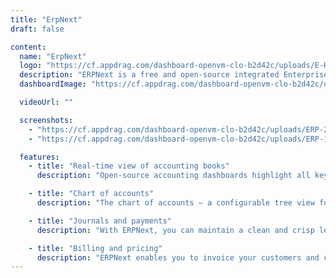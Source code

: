 ```yaml
---
title: "ErpNext"
draft: false

content:
  name: "ErpNext"
  logo: "https://cf.appdrag.com/dashboard-openvm-clo-b2d42c/uploads/E-HeWb-Ri9o.png"
  description: "ERPNext is a free and open-source integrated Enterprise Resource Planning software developed by Frappé Technologies Pvt. Ltd. and is built on MariaDB database system using Frappe, a Python based server-side framework. ERPNext is a generic ERP software used by manufacturers, distributors and services companies."
  dashboardImage: "https://cf.appdrag.com/dashboard-openvm-clo-b2d42c/uploads/ERP-2-LLTl.jpg"

  videoUrl: ""

  screenshots:
    - "https://cf.appdrag.com/dashboard-openvm-clo-b2d42c/uploads/ERP-2-LLTl.jpg"
    - "https://cf.appdrag.com/dashboard-openvm-clo-b2d42c/uploads/ERP-1-AQG0.jpg"

  features:
    - title: "Real-time view of accounting books"
      description: "Open-source accounting dashboards highlight all key performance indicators at a glance. With configurable accounting dimensions and customizable dashboards, ERPNext makes it possible to analyze every component of your business in one place."

    - title: "Chart of accounts"
      description: "The chart of accounts – a configurable tree view for structuring accounting ledgers as desired – is the blueprint of your company. Ledgers act as leaf nodes, while groups can have sub-groups and ledgers within them."

    - title: "Journals and payments"
      description: "With ERPNext, you can maintain a clean and crisp ledger to avoid mismatches when closing accounts, track income and expenses (deferred or accrued), set up notifications for period closing, and control cash flow. Advance payments can be recorded and reconciled in one go."

    - title: "Billing and pricing"
      description: "ERPNext enables you to invoice your customers and chase receivable payments easily, with payment requests and notifications via email or SMS reminders. You can create custom print templates for bills and set up defaults in no time. Item pricing just needs to be configured once, then it will be auto-fetched in all future transactions."
---
```

